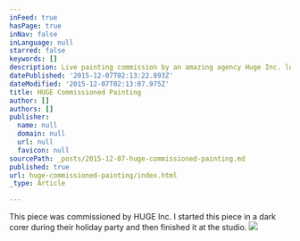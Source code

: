 ```yaml
---
inFeed: true
hasPage: true
inNav: false
inLanguage: null
starred: false
keywords: []
description: Live painting commission by an amazing agency Huge Inc. located here in Atlanta.
datePublished: '2015-12-07T02:13:22.893Z'
dateModified: '2015-12-07T02:13:07.975Z'
title: HUGE Commissioned Painting
author: []
authors: []
publisher:
  name: null
  domain: null
  url: null
  favicon: null
sourcePath: _posts/2015-12-07-huge-commissioned-painting.md
published: true
url: huge-commissioned-painting/index.html
_type: Article

---
```

This piece was commissioned by HUGE Inc. I started this piece in a dark corer during their holiday party and then finished it at the studio.
![](https://the-grid-user-content.s3-us-west-2.amazonaws.com/52031330-f8a3-443d-866d-c52407a3d4d0.jpg)